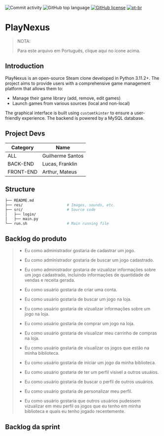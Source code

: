 ![Commit activity](https://img.shields.io/github/commit-activity/m/iyksh/PlayNexus)
![GitHub top language](https://img.shields.io/github/languages/top/iyksh/PlayNexus?logo=python&label=)
[![GitHub license](https://img.shields.io/github/license/iyksh/PlayNexus)](https://github.com/iyksh/PlayNexus/LICENSE)
[![pt-br](https://img.shields.io/badge/lang-pt--br-green.svg)](./res/README_PTBR.md)

# PlayNexus

> NOTA:
>
> Para este arquivo em Português, clique aqui no ícone acima.

## Introduction

PlayNexus is an open-source Steam clone developed in Python 3.11.2+. The project aims to provide users with a comprehensive game management platform that allows them to:

- Manage their game library (add, remove, edit games)
- Launch games from various sources (local and non-local)

The graphical interface is built using `customtkinter` to ensure a user-friendly experience. The backend is powered by a MySQL database.

## Project Devs

| Category   | Name               |
|------------|--------------------|
| ALL        | Guilherme Santos   |
| BACK-END   | Lucas, Franklin    |
| FRONT-END  | Arthur, Mateus     |

## Structure

```sh
├── README.md
├── res/                    # Images, sounds, etc.
├── src/                    # Source code
│   ├── login/
│   ├── main.py
└── run.sh                  # Main running file
```
## Backlog do produto

> - Eu como administrador gostaria de cadastrar um jogo.
>
> - Eu como administrador gostaria de buscar um jogo cadastrado.
>
> - Eu como administrador gostaria de vizualizar informações sobre um jogo cadastrado, incluindo informações de quantidade de vendas e receita gerada.
>
> - Eu como usuário gostaria de criar uma conta.
>
> - Eu como usuário gostaria de buscar um jogo na loja.
>
> - Eu como usuário gostaria de vizualizar informações sobre um jogo na loja.
>
> - Eu como usuário gostaria de comprar um jogo na loja.
>
> - Eu como usuário gostaria de visualizar meu carrinho de compras na loja.
>
> - Eu como usuário gostaria de visualizar os jogos que estão na minha biblioteca.
>
> - Eu como usuário gostaria de iniciar um jogo da minha biblioteca.
>
> - Eu como usuário gostaria de ter um perfil visivel a outros usuáios.
>
> - Eu como usuário gostaria de buscar o perfil de outros usuários.
>
> - Eu como usuário gostaria de personalizar meu perfil.
>
> - Eu como usuário gostaria que outros usuários pudessem vizualizar em meu perfil os jogos que eu tenho em minha biblioteca e quais eu tenho jogado recentemente.

## Backlog da sprint

